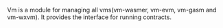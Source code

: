 Vm is a module for managing all vms(vm-wasmer, vm-evm, vm-gasm and vm-wxvm). It provides the interface for running contracts.